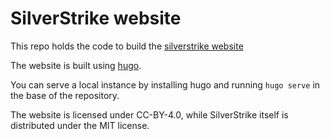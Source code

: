 # SilverStrike website

This repo holds the code to build the [silverstrike website](https://silverstrike.tk)

The website is built using [hugo](https://gohugo.io/).

You can serve a local instance by installing hugo and running `hugo serve` in the base of the repository.

The website is licensed under CC-BY-4.0, while SilverStrike itself is distributed under the MIT license.
